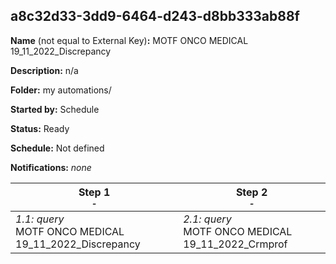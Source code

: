 ## a8c32d33-3dd9-6464-d243-d8bb333ab88f

**Name** (not equal to External Key)**:** MOTF ONCO MEDICAL 19_11_2022_Discrepancy

**Description:** n/a

**Folder:** my automations/

**Started by:** Schedule

**Status:** Ready

**Schedule:** Not defined

**Notifications:** _none_


| Step 1<br>_<small>-</small>_ | Step 2<br>_<small>-</small>_ |
| --- | --- |
| _1.1: query_<br>MOTF ONCO MEDICAL 19_11_2022_Discrepancy | _2.1: query_<br>MOTF ONCO MEDICAL 19_11_2022_Crmprof |
